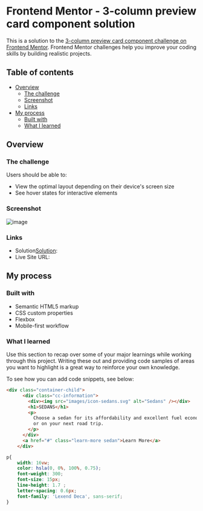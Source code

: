 # Frontend Mentor - 3-column preview card component solution

This is a solution to the [3-column preview card component challenge on Frontend Mentor](https://www.frontendmentor.io/challenges/3column-preview-card-component-pH92eAR2-). Frontend Mentor challenges help you improve your coding skills by building realistic projects. 

## Table of contents

- [Overview](#overview)
  - [The challenge](#the-challenge)
  - [Screenshot](#screenshot)
  - [Links](#links)
- [My process](#my-process)
  - [Built with](#built-with)
  - [What I learned](#what-i-learned)


## Overview

### The challenge

Users should be able to:

- View the optimal layout depending on their device's screen size
- See hover states for interactive elements

### Screenshot

![image](https://user-images.githubusercontent.com/64180671/153746689-fa837ca6-13ac-452c-942a-db49c9dc9d4a.png)


### Links

- Solution[Solution](https://github.com/fuzail13/3-column-preview-card-component/): 
- Live Site URL: 
## My process

### Built with

- Semantic HTML5 markup
- CSS custom properties
- Flexbox
- Mobile-first workflow



### What I learned

Use this section to recap over some of your major learnings while working through this project. Writing these out and providing code samples of areas you want to highlight is a great way to reinforce your own knowledge.

To see how you can add code snippets, see below:

```html
<div class="container-child">
      <div class="cc-information">
        <div><img src="images/icon-sedans.svg" alt="Sedans" /></div>
        <h1>SEDANS</h1>
        <p>
          Choose a sedan for its affordability and excellent fuel economy. Ideal for cruising in the city 
          or on your next road trip.
        </p>
      </div>
      <a href="#" class="learn-more sedan">Learn More</a>
    </div>
```
```css
p{
    width: 16vw;
    color: hsla(0, 0%, 100%, 0.75);
    font-weight: 300;
    font-size: 15px;
    line-height: 1.7 ;
    letter-spacing: 0.6px;
    font-family: 'Lexend Deca', sans-serif;
}
```




